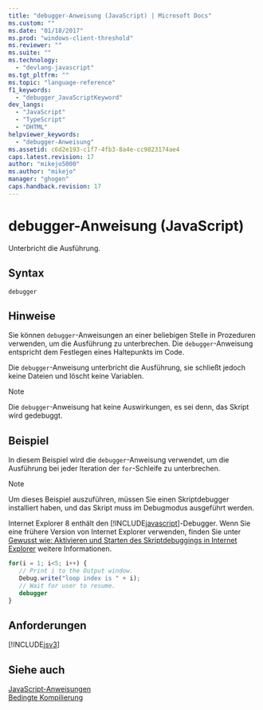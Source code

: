 ```yaml
---
title: "debugger-Anweisung (JavaScript) | Microsoft Docs"
ms.custom: ""
ms.date: "01/18/2017"
ms.prod: "windows-client-threshold"
ms.reviewer: ""
ms.suite: ""
ms.technology: 
  - "devlang-javascript"
ms.tgt_pltfrm: ""
ms.topic: "language-reference"
f1_keywords: 
  - "debugger_JavaScriptKeyword"
dev_langs: 
  - "JavaScript"
  - "TypeScript"
  - "DHTML"
helpviewer_keywords: 
  - "debugger-Anweisung"
ms.assetid: c6d2e193-c1f7-4fb3-8a4e-cc9823174ae4
caps.latest.revision: 17
author: "mikejo5000"
ms.author: "mikejo"
manager: "ghogen"
caps.handback.revision: 17
---
```

# debugger-Anweisung (JavaScript)
Unterbricht die Ausführung.  
  
## Syntax  
  
```  
debugger  
```  
  
## Hinweise  
 Sie können `debugger`\-Anweisungen an einer beliebigen Stelle in Prozeduren verwenden, um die Ausführung zu unterbrechen.  Die `debugger`\-Anweisung entspricht dem Festlegen eines Haltepunkts im Code.  
  
 Die `debugger`\-Anweisung unterbricht die Ausführung, sie schließt jedoch keine Dateien und löscht keine Variablen.  
  
> [!NOTE]
>  Die `debugger`\-Anweisung hat keine Auswirkungen, es sei denn, das Skript wird gedebuggt.  
  
## Beispiel  
 In diesem Beispiel wird die `debugger`\-Anweisung verwendet, um die Ausführung bei jeder Iteration der `for`\-Schleife zu unterbrechen.  
  
> [!NOTE]
>  Um dieses Beispiel auszuführen, müssen Sie einen Skriptdebugger installiert haben, und das Skript muss im Debugmodus ausgeführt werden.  
>   
>  Internet Explorer 8 enthält den [!INCLUDE[javascript](../../javascript/includes/javascript-md.md)]\-Debugger.  Wenn Sie eine frühere Version von Internet Explorer verwenden, finden Sie unter [Gewusst wie: Aktivieren und Starten des Skriptdebuggings in Internet Explorer](http://go.microsoft.com/fwlink/?LinkId=133801) weitere Informationen.  
  
```javascript  
for(i = 1; i<5; i++) {  
   // Print i to the Output window.  
   Debug.write("loop index is " + i);  
   // Wait for user to resume.  
   debugger  
}  
```  
  
## Anforderungen  
 [!INCLUDE[jsv3](../../javascript/reference/includes/jsv3-md.md)]  
  
## Siehe auch  
 [JavaScript\-Anweisungen](../../javascript/reference/javascript-statements.md)   
 [Bedingte Kompilierung](../../javascript/advanced/conditional-compilation-javascript.md)